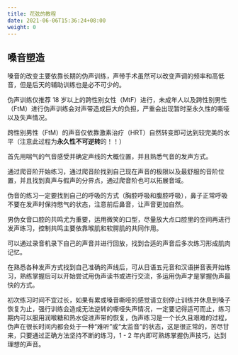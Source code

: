 ```yaml
---
title: 花弦的教程
date: 2021-06-06T15:36:24+08:00
weight: 0
---
```


## 嗓音塑造

嗓音的改变主要依靠长期的伪声训练，声带手术虽然可以改变声调的频率和高低音，但是后天的辅助训练也是必不可少的。

伪声训练仅推荐 18 岁以上的跨性别女性（MtF）进行，未成年人以及跨性别男性（FtM）进行伪声训练会对声带造成巨大的负担，严重会出现暂时至永久性的嘶哑以及失声情况。

跨性别男性（FtM）的声音仅依靠激素治疗（HRT）自然转变即可达到较完美的水平（注意此过程为**永久性不可逆转**的！！）

首先用喘气的气音感受并确定声线的大概位置，并且熟悉气音的发声方式。

通过爬音阶开始练习，通过爬音阶找到自己现在声音的极限以及最舒服的音阶位置，并且找到真声与假声的分界点，通过爬音阶也可以拓展音域。

伪音的练习一定要找到自己的呼吸的方式（胸腔呼吸和腹腔呼吸），鼻子正常呼吸不要在发声时保持憋气的状态，注意前后鼻音，让声音更加自然。

男伪女音口腔的共鸣尤为重要，运用微笑的口型，尽量放大点口腔里的空间再进行发声练习，控制共鸣主要依靠喉肌和软腭肌的共同作用。

可以通过录音机录下自己的声音并进行回放，找到合适的声音后多次练习形成肌肉记忆。

在熟悉各种发声方式找到自己准确的声线后，可从日语五元音和汉语拼音表开始练习，熟练掌握后可以开始尝试用伪声读书或进行交流，多运用伪声才是掌握伪声最快的方式。

初次练习时间不宜过长，如果有累或嗓音嘶哑的感觉请立刻停止训练并休息到嗓子恢复为止，强行训练会造成无法逆转的嘶哑失声情况，一定要记得适可而止，练习期内可以服用润喉糖和热水促进声带的恢复，伪声练习是一个长久且艰难的过程，伪声在很长时间内都会处于一种“难听”或“太监音”的状态，这是很正常的，苦尽甘来，只要通过正确方法坚持不断的练习，1 - 2 年内即可熟练掌握伪声技巧，达到理想的声音。
